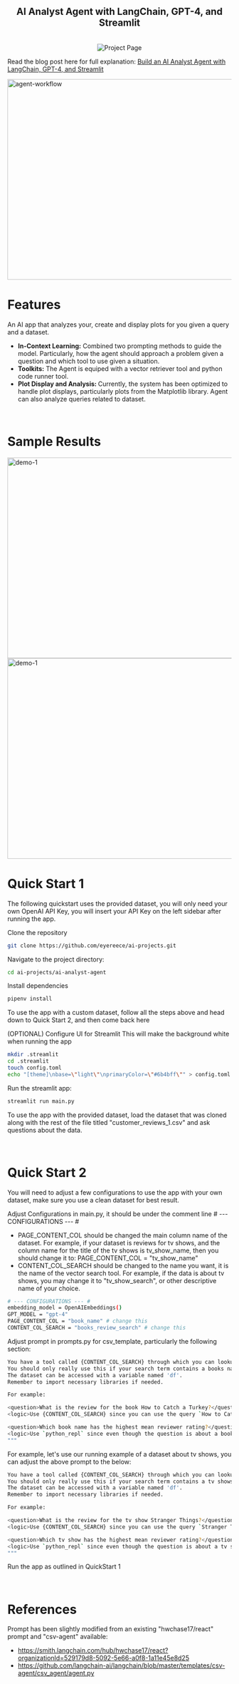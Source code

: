 <h2 align="center">AI Analyst Agent with LangChain, GPT-4, and Streamlit</h2>
<br>

<center>
<img src='https://img.shields.io/badge/App-AI_Analyst_Agent-brown' alt='Project Page'>
</center>

Read the blog post here for full explanation:
<a href="https://www.joankusuma.com/post/building-an-ai-analyst-agent-with-langchain-and-llm">Build an AI Analyst Agent with LangChain, GPT-4, and Streamlit</a>

<img src="https://static.wixstatic.com/media/81114d_42cb2cdce1d34edea002bacd6c0b99aa~mv2.png" alt="agent-workflow" height="450" width="800">

<br>

# Features
An AI app that analyzes your, create and display plots for you given a query and a dataset.
* <b>In-Context Learning:</b> Combined two prompting methods to guide the model. Particularly, how the agent should  approach a problem given a question and which tool to use given a situation.
* <b>Toolkits:</b> The Agent is equiped with a vector retriever tool and python code runner tool.
* <b>Plot Display and Analysis: </b> Currently, the system has been optimized to handle plot displays, particularly plots from the Matplotlib library. Agent can also analyze queries related to dataset.
  
<br>

# Sample Results

<img src="https://static.wixstatic.com/media/81114d_5bbf39872d054a4bb20fd7a98df37006~mv2.png" alt="demo-1" height="450" width="600">

<img src="https://static.wixstatic.com/media/81114d_96353f7521d14ebaba863c088b4f7be8~mv2.png" alt="demo-1" height="450" width="600">

<br>

# Quick Start 1

The following quickstart uses the provided dataset, you will only need your own OpenAI API Key, you will insert your API Key on the left sidebar after running the app.

Clone the repository
```bash
git clone https://github.com/eyereece/ai-projects.git
```

Navigate to the project directory:
```bash
cd ai-projects/ai-analyst-agent
```

Install dependencies
```bash
pipenv install
```

To use the app with a custom dataset, follow all the steps above and head down to Quick Start 2, and then come back here

(OPTIONAL) Configure UI for Streamlit
This will make the background white when running the app
```bash
mkdir .streamlit
cd .streamlit
touch config.toml
echo "[theme]\nbase=\"light\"\nprimaryColor=\"#6b4bff\"" > config.toml
```


Run the streamlit app:
```bash
streamlit run main.py
```

To use the app with the provided dataset, load the dataset that was cloned along with the rest of the file titled "customer_reviews_1.csv" and ask questions about the data.

<br>

# Quick Start 2

You will need to adjust a few configurations to use the app with your own dataset, make sure you use a clean dataset for best result.

Adjust Configurations in main.py, it should be under the comment line # --- CONFIGURATIONS --- #
* PAGE_CONTENT_COL should be changed the main column name of the dataset. For example, if your dataset is reviews for tv shows, and the column name for the title of the tv shows is tv_show_name, then you should change it to: PAGE_CONTENT_COL = "tv_show_name"
* CONTENT_COL_SEARCH should be changed to the name you want, it is the name of the vector search tool. For example, if the data is about tv shows, you may change it to "tv_show_search", or other descriptive name of your choice.

```bash
# --- CONFIGURATIONS --- #
embedding_model = OpenAIEmbeddings()
GPT_MODEL = "gpt-4"
PAGE_CONTENT_COL = "book_name" # change this
CONTENT_COL_SEARCH = "books_review_search" # change this
```

Adjust prompt in prompts.py for csv_template, particularly the following section:

```bash
You have a tool called {CONTENT_COL_SEARCH} through which you can lookup a book by name and find the records corresponding to reviews with similar name as the query.
You should only really use this if your search term contains a books name. Otherwise, try to solve it with code.
The dataset can be accessed with a variable named 'df'.
Remember to import necessary libraries if needed.

For example:

<question>What is the review for the book How to Catch a Turkey?</question>
<logic>Use {CONTENT_COL_SEARCH} since you can use the query `How to Catch a Turkey`</logic>

<question>Which book name has the highest mean reviewer rating?</question>
<logic>Use `python_repl` since even though the question is about a book, you don't know its name so you can't include it.</logic>
"""
```

For example, let's use our running example of a dataset about tv shows, you can adjust the above prompt to the below:

```bash
You have a tool called {CONTENT_COL_SEARCH} through which you can lookup a tv show by name and find the records corresponding to reviews with similar name as the query.
You should only really use this if your search term contains a tv shows name. Otherwise, try to solve it with code.
The dataset can be accessed with a variable named 'df'.
Remember to import necessary libraries if needed.

For example:

<question>What is the review for the tv show Stranger Things?</question>
<logic>Use {CONTENT_COL_SEARCH} since you can use the query `Stranger Things`</logic>

<question>Which tv show has the highest mean reviewer rating?</question>
<logic>Use `python_repl` since even though the question is about a tv show, you don't know its name so you can't include it.</logic>
"""
```

Run the app as outlined in QuickStart 1

<br>

# References

Prompt has been slightly modified from an existing "hwchase17/react" prompt and "csv-agent" available:
* https://smith.langchain.com/hub/hwchase17/react?organizationId=529179d8-5092-5e66-a0f8-1a11e45e8d25
* https://github.com/langchain-ai/langchain/blob/master/templates/csv-agent/csv_agent/agent.py
